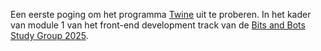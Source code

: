Een eerste poging om het programma [Twine](https://twinery.org/) uit te proberen.
In het kader van module 1 van het front-end development track van de [Bits and Bots Study Group 2025](https://github.com/Lotte-W/Bits-and-Bots-study-group/tree/main).

